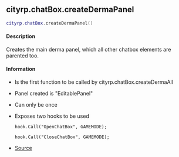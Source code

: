 
## cityrp.chatBox.createDermaPanel

```lua
cityrp.chatBox.createDermaPanel()
```

#### Description
Creates the main derma panel, which all other chatbox elements are parented too.

#### Information
* Is the first function to be called by cityrp.chatBox.createDermaAll
* Panel created is "EditablePanel"
* Can only be once
* Exposes two hooks to be used

	`hook.Call("OpenChatBox", GAMEMODE);`

	`hook.Call("CloseChatBox", GAMEMODE);`

* [Source](https://app.assembla.com/spaces/roleplaygamemode/subversion/source/HEAD/gamemode/core/libraries/cl_chatbox.lua#ln407)
